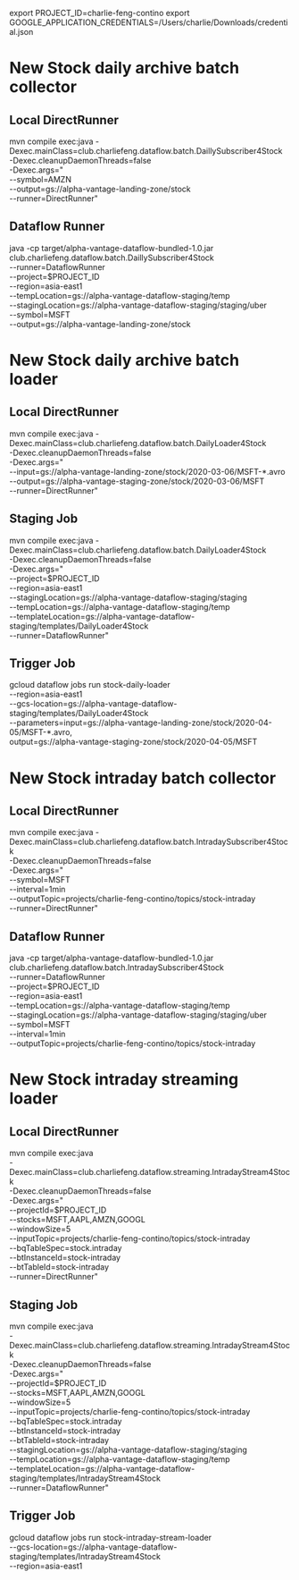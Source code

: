 export PROJECT_ID=charlie-feng-contino
export GOOGLE_APPLICATION_CREDENTIALS=/Users/charlie/Downloads/credential.json


# New Stock daily archive batch collector
## Local DirectRunner
mvn compile exec:java -Dexec.mainClass=club.charliefeng.dataflow.batch.DaillySubscriber4Stock \
-Dexec.cleanupDaemonThreads=false \
-Dexec.args=" \
--symbol=AMZN \
--output=gs://alpha-vantage-landing-zone/stock \
--runner=DirectRunner"

## Dataflow Runner
java -cp target/alpha-vantage-dataflow-bundled-1.0.jar \
club.charliefeng.dataflow.batch.DaillySubscriber4Stock \
  --runner=DataflowRunner \
  --project=$PROJECT_ID \
  --region=asia-east1 \
  --tempLocation=gs://alpha-vantage-dataflow-staging/temp \
  --stagingLocation=gs://alpha-vantage-dataflow-staging/staging/uber \
  --symbol=MSFT \
  --output=gs://alpha-vantage-landing-zone/stock 
  




# New Stock daily archive batch loader 
## Local DirectRunner
mvn compile exec:java -Dexec.mainClass=club.charliefeng.dataflow.batch.DailyLoader4Stock \
-Dexec.cleanupDaemonThreads=false \
-Dexec.args=" \
--input=gs://alpha-vantage-landing-zone/stock/2020-03-06/MSFT-*.avro \
--output=gs://alpha-vantage-staging-zone/stock/2020-03-06/MSFT \
--runner=DirectRunner"

## Staging Job
mvn compile exec:java -Dexec.mainClass=club.charliefeng.dataflow.batch.DailyLoader4Stock \
-Dexec.cleanupDaemonThreads=false \
-Dexec.args=" \
--project=$PROJECT_ID \
--region=asia-east1 \
--stagingLocation=gs://alpha-vantage-dataflow-staging/staging \
--tempLocation=gs://alpha-vantage-dataflow-staging/temp \
--templateLocation=gs://alpha-vantage-dataflow-staging/templates/DailyLoader4Stock \
--runner=DataflowRunner"

## Trigger Job
gcloud dataflow jobs run stock-daily-loader \
--region=asia-east1 \
--gcs-location=gs://alpha-vantage-dataflow-staging/templates/DailyLoader4Stock \
--parameters=input=gs://alpha-vantage-landing-zone/stock/2020-04-05/MSFT-*.avro,\
output=gs://alpha-vantage-staging-zone/stock/2020-04-05/MSFT




# New Stock intraday batch collector 
## Local DirectRunner
mvn compile exec:java -Dexec.mainClass=club.charliefeng.dataflow.batch.IntradaySubscriber4Stock \
-Dexec.cleanupDaemonThreads=false \
-Dexec.args=" \
--symbol=MSFT \
--interval=1min \
--outputTopic=projects/charlie-feng-contino/topics/stock-intraday \
--runner=DirectRunner"

## Dataflow Runner
java -cp target/alpha-vantage-dataflow-bundled-1.0.jar \
club.charliefeng.dataflow.batch.IntradaySubscriber4Stock \
  --runner=DataflowRunner \
  --project=$PROJECT_ID \
  --region=asia-east1 \
  --tempLocation=gs://alpha-vantage-dataflow-staging/temp \
  --stagingLocation=gs://alpha-vantage-dataflow-staging/staging/uber \
  --symbol=MSFT \
  --interval=1min \
  --outputTopic=projects/charlie-feng-contino/topics/stock-intraday 






# New Stock intraday streaming loader 
## Local DirectRunner
mvn compile exec:java \
-Dexec.mainClass=club.charliefeng.dataflow.streaming.IntradayStream4Stock \
-Dexec.cleanupDaemonThreads=false \
-Dexec.args=" \
--projectId=$PROJECT_ID \
--stocks=MSFT,AAPL,AMZN,GOOGL \
--windowSize=5 \
--inputTopic=projects/charlie-feng-contino/topics/stock-intraday \
--bqTableSpec=stock.intraday \
--btInstanceId=stock-intraday \
--btTableId=stock-intraday \
--runner=DirectRunner"

## Staging Job
mvn compile exec:java \
-Dexec.mainClass=club.charliefeng.dataflow.streaming.IntradayStream4Stock \
-Dexec.cleanupDaemonThreads=false \
-Dexec.args=" \
--projectId=$PROJECT_ID \
--stocks=MSFT,AAPL,AMZN,GOOGL \
--windowSize=5 \
--inputTopic=projects/charlie-feng-contino/topics/stock-intraday \
--bqTableSpec=stock.intraday \
--btInstanceId=stock-intraday \
--btTableId=stock-intraday \
--stagingLocation=gs://alpha-vantage-dataflow-staging/staging \
--tempLocation=gs://alpha-vantage-dataflow-staging/temp \
--templateLocation=gs://alpha-vantage-dataflow-staging/templates/IntradayStream4Stock \
--runner=DataflowRunner"

## Trigger Job
gcloud dataflow jobs run stock-intraday-stream-loader \
--gcs-location=gs://alpha-vantage-dataflow-staging/templates/IntradayStream4Stock \
--region=asia-east1



